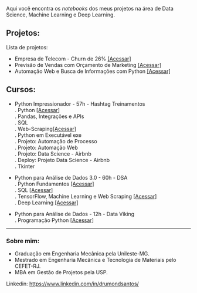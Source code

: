 Aqui você encontra os *notebooks* dos meus projetos na área de Data Science, Machine Learning e Deep Learning.
## Projetos:
Lista de projetos:

- Empresa de Telecom - Churn de 26% [[Acessar]](https://colab.research.google.com/drive/10mBTYcx773tJ7eeB1JBSNgEn0xAVN3Z5#scrollTo=h5pKNlveqFNd)
- Previsão de Vendas com Orçamento de Marketing [[Acessar]](https://colab.research.google.com/drive/15vaN5ZjF4NNfmb9CLG-x5URmcFG9YIjM#scrollTo=Twjgkf3lNjdo)
- Automação Web e Busca de Informações com Python [[Acessar]](https://github.com/danieldrumonds/DataScience/blob/main/Automa%C3%A7%C3%A3o%20Web%20(Selenium).ipynb)

## Cursos:
- Python Impressionador - 57h - Hashtag Treinamentos<br />
. Python [[Acessar]](https://github.com/danieldrumonds/DataScience/blob/main/HashtagTreinamentos_1_Python.ipynb)<br />
. Pandas, Integrações e APIs<br />
. SQL<br />
. Web-Scraping[[Acessar]](https://github.com/danieldrumonds/DataScience/blob/main/HashtagTreinamentos_4_Web-Scraping.ipynb)<br />
. Python em Executável exe<br />
. Projeto: Automação de Processo<br />
. Projeto: Automação Web<br />
. Projeto: Data Science - Airbnb<br />
. Deploy: Projeto Data Science - Airbnb<br />
. Tkinter

- Python para Análise de Dados 3.0 - 60h - DSA<br />
. Python Fundamentos [[Acessar]](https://github.com/danieldrumonds/DataScience/blob/main/DSA_1_Python_para_An%C3%A1lise_de_Dados_3.0.ipynb)<br />
. SQL [[Acessar]](https://github.com/danieldrumonds/DataScience/blob/main/DSA_2_SQL.ipynb)<br />
. TensorFlow, Machine Learning e Web Scraping [[Acessar]](https://github.com/danieldrumonds/DataScience/blob/main/DSA_3_TensorFlow_ML_WebScraping.ipynb)<br />
. Deep Learning [[Acessar]](https://github.com/danieldrumonds/DataScience/blob/main/DSA_4_Deep_Learning.ipynb)

- Python para Análise de Dados - 12h - Data Viking<br />
. Programação Python [[Acessar]](https://github.com/danieldrumonds/DataScience/blob/main/DataViking_Programa%C3%A7%C3%A3o_Python_.ipynb)

---
### Sobre mim:

* Graduação em Engenharia Mecânica pela Unileste-MG.
* Mestrado em Engenharia Mecânica e Tecnologia de Materiais pelo CEFET-RJ.
* MBA em Gestão de Projetos pela USP.

Linkedin: https://www.linkedin.com/in/drumondsantos/
